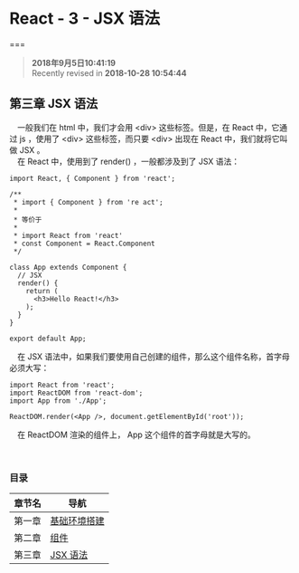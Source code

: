 # React - 3 - JSX 语法
===

>  **2018年9月5日10:41:19**  
> Recently revised in **2018-10-28 10:54:44**

## 第三章 JSX 语法
&emsp;一般我们在 html 中，我们才会用 \<div\> 这些标签。但是，在 React 中，它通过 js ，使用了 \<div\> 这些标签，而只要 \<div\> 出现在 React 中，我们就将它叫做 JSX 。  
&emsp;在 React 中，使用到了 render() ，一般都涉及到了 JSX 语法：
```
import React, { Component } from 'react';

/**
 * import { Component } from 're act';
 * 
 * 等价于
 * 
 * import React from 'react'
 * const Component = React.Component
 */

class App extends Component {
  // JSX
  render() {
    return (
      <h3>Hello React!</h3>
    );
  }
}

export default App;
```

&emsp;在 JSX 语法中，如果我们要使用自己创建的组件，那么这个组件名称，首字母必须大写：
```
import React from 'react';
import ReactDOM from 'react-dom';
import App from './App';

ReactDOM.render(<App />, document.getElementById('root'));
```
&emsp;在 ReactDOM 渲染的组件上， App 这个组件的首字母就是大写的。

<br>

###  目录
| 章节名 | 导航                                |
| ------ | ----------------------------------- |
| 第一章 | [基础环境搭建](./react-chapter1.md) |
| 第二章 | [组件](./react-chapter2.md)         |
| 第三章 | [JSX 语法](./react-chapter3.md)     |

<br>

 
